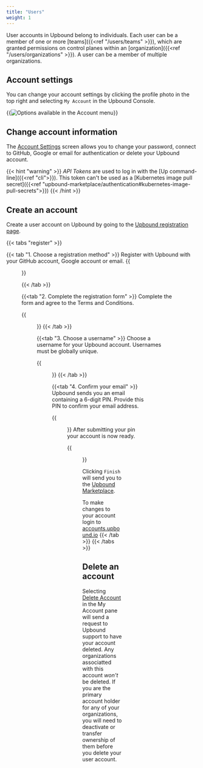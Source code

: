 ```yaml
---
title: "Users"
weight: 1
---
```


User accounts in Upbound belong to individuals. Each user can be a member of one or more [teams]({{<ref "/users/teams" >}}), which are granted permissions on control planes within an [organization]({{<ref "/users/organizations" >}}). A user can be a member of multiple organizations.

## Account settings

You can change your account settings by clicking the profile photo in the top right and selecting `My Account` in the Upbound Console. 

{{<img src="users/images/edit-account.png" alt="Options available in the Account menu" quality="100" >}}

## Change account information

The [Account Settings](https://accounts.upbound.io/settings) screen allows you to change your password, connect to GitHub, Google or email for authentication or delete your Upbound account.

<!-- vale gitlab.Substitutions = NO -->
<!-- allow lowercase kubernetes in the URL -->
{{< hint "warning" >}}
_API Tokens_ are used to log in with the [Up command-line]({{<ref "cli">}}). This token can't be used as a [Kubernetes image pull secret]({{<ref "upbound-marketplace/authentication#kubernetes-image-pull-secrets">}})
{{< /hint >}}
<!-- vale gitlab.Substitutions = YES -->

## Create an account

Create a user account on Upbound by going to the [Upbound registration page](http://accounts.upbound.io/register).

{{< tabs "register" >}}

{{< tab "1. Choose a registration method" >}}
Register with Upbound with your GitHub account, Google account or email.
{{<figure src="/users/images/register/signup.png" alt="Choose to sign up with GitHub, Google or Email" height="500px" >}}

{{< /tab >}}

{{<tab "2. Complete the registration form" >}}
Complete the form and agree to the Terms and Conditions.

{{<figure src="/users/images/register/completed_form.png" alt="Upbound account creation registration form" height="500px" >}}
{{< /tab >}}

{{<tab "3. Choose a username" >}}
Choose a username for your Upbound account. Usernames must be globally unique.

{{<figure src="/users/images/register/choose_username.png" alt="Upbound create a username form" height="500px" >}}
{{< /tab >}}

{{<tab "4. Confirm your email" >}}
Upbound sends you an email containing a 6-digit PIN. Provide this PIN to confirm your email address.

{{<figure src="/users/images/register/confirm_pin.png" alt="Example form to insert email confirmation PIN" height="500px" >}}
After submitting your pin your account is now ready. 

{{<figure src="/users/images/register/account_ready.png" alt="A screen showing that an Upbound account has been created" height="500px" >}}

Clicking `Finish` will send you to the [Upbound Marketplace](http://marketplace.upbound.io). 

To make changes to your account login to [accounts.upbound.io](https://accounts.upbound.io)
{{< /tab >}}
{{< /tabs >}}

## Delete an account

Selecting [Delete Account](https://accounts.upbound.io/settings/delete) in the My Account pane will send a request to Upbound support to have your account deleted. Any organizations associatted with this account _won't_ be deleted. If you are the primary account holder for any of your organizations, you will need to deactivate or transfer ownership of them before you delete your user account.